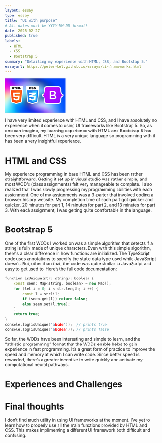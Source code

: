 ```yaml
---
layout: essay
type: essay
title: "UI with purpose"
# All dates must be YYYY-MM-DD format!
date: 2025-02-27
published: true
labels:
  - HTML
  - CSS
  - Bootstrap 5
summary: "Detailing my experience with HTML, CSS, and Bootstap 5."
essayurl: https://peter-bel.github.io/essays/ui-frameworks.html
---
```


<img width="200px" class="rounded float-start pe-4" src="../img/html_css_boot.png">

I have very limited experience with HTML and CSS, and I have absolutely no experience when it comes to using UI frameworks like Bootstrap 5. So, as one can imagine, my learning experience with HTML and Bootstrap 5 has been very difficult. HTML is a very unique language so programming with it has been a very insightful experience. 

# HTML and CSS

My experience programming in base HTML and CSS has been rather straightforward. Getting it set up in visual studio was rather simple, and most WOD's (class assignments) felt very manageable to complete. I also realized that I was slowly progressing my programming abilities with each assignment. One of my assignments was a 3-parter that involved coding a browser history website. My completion time of each part got quicker and quicker, 20 minutes for part 1, 14 minutes for part 2, and 13 minutes for part 3. With each assignment, I was getting quite comfortable in the language. 

# Bootstrap 5

One of the first WODs I worked on was a simple algorithm that detects if a string is fully made of unique characters. Even with this simple algorithm, there's a clear difference in how functions are initialized. The TypeScript code uses annotations to specify the static data type used while JavaScript doesn’t. But, other than that, the code was quite similar to JavaScript and easy to get used to. Here’s the full code documentation:

```cpp
function isUnique(str: string): boolean {
    const seen: Map<string, boolean> = new Map();
    for (let i = 0; i < str.length; i ++) {
        const l = str[i];
        if (seen.get(l)) return false;
        else seen.set(l,true);
    }
    return true;
}
console.log(isUnique('abcde'));  // prints true
console.log(isUnique('abcdea')); // prints false
```
So far, the WODs have been interesting and simple to learn, and the “athletic programming” format that the WODs enable helps to gain experience in fast programming. It’s a great form of practice to improve the speed and memory at which I can write code. Since better speed is rewarded, there’s a greater incentive to write quickly and activate my computational neural pathways.

# Experiences and Challenges

# Final thoughts

I don't find much utility in using UI frameworks at the moment. I've yet to learn how to properly use all the main functions provided by HTML and CSS. This makes implimenting a different UI framework both difficult and confusing. 
